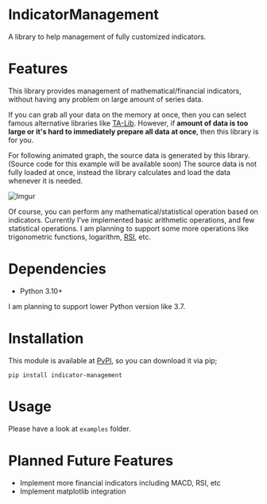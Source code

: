 # IndicatorManagement

A library to help management of fully customized indicators.

# Features

This library provides management of mathematical/financial indicators, without having any problem on large amount of series data.

If you can grab all your data on the memory at once, then you can select famous alternative libraries like [TA-Lib](https://github.com/mrjbq7/ta-lib).
However, if **amount of data is too large or it's hard to immediately prepare all data at once**, then this library is for you.

For following animated graph, the source data is generated by this library. (Source code for this example will be available soon)
The source data is not fully loaded at once, instead the library calculates and load the data whenever it is needed.

![Imgur](https://i.imgur.com/34E2mWA.gif)

Of course, you can perform any mathematical/statistical operation based on indicators.
Currently I've implemented basic arithmetic operations, and few statistical operations.
I am planning to support some more operations like trigonometric functions, logarithm, [RSI](https://www.investopedia.com/terms/r/rsi.asp), etc.

# Dependencies

- Python 3.10+

I am planning to support lower Python version like 3.7.

# Installation

This module is available at [PyPI](https://pypi.org/project/indicator-management/), so you can download it via pip;

```
pip install indicator-management
```

# Usage

Please have a look at `examples` folder.

# Planned Future Features

- Implement more financial indicators including MACD, RSI, etc
- Implement matplotlib integration
